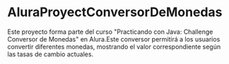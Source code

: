 # AluraProyectConversorDeMonedas
Este proyecto forma parte del curso "Practicando con Java: Challenge Conversor de Monedas" en Alura.Este conversor permitirá a los usuarios convertir diferentes monedas, mostrando el valor correspondiente según las tasas de cambio actuales.
